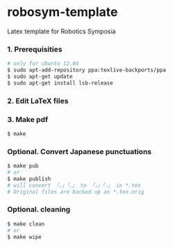 # robosym-template

Latex template for Robotics Symposia

### 1. Prerequisities

```bash
# only for ubuntu 12.04
$ sudo apt-add-repository ppa:texlive-backports/ppa
$ sudo apt-get update
$ sudo apt-get install lsb-release
```

### 2. Edit LaTeX files

### 3. Make pdf

```bash
$ make
```

### Optional. Convert Japanese punctuations

```bash
$ make pub
# or
$ make publish
# will convert 「、」「。」 to 「，」「．」 in *.tex
# Original files are backed up as *.tex.orig
```

### Optional. cleaning

```bash
$ make clean
# or
$ make wipe
```
